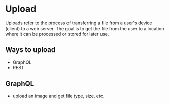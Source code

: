 # Upload

Uploads refer to the process of transferring a file from a user's device (client) to a web server. The goal is to get the file from the user to a location where it can be processed or stored for later use.

## Ways to upload

- GraphQL
- REST

## GraphQL

- upload an image and get file type, size, etc.
